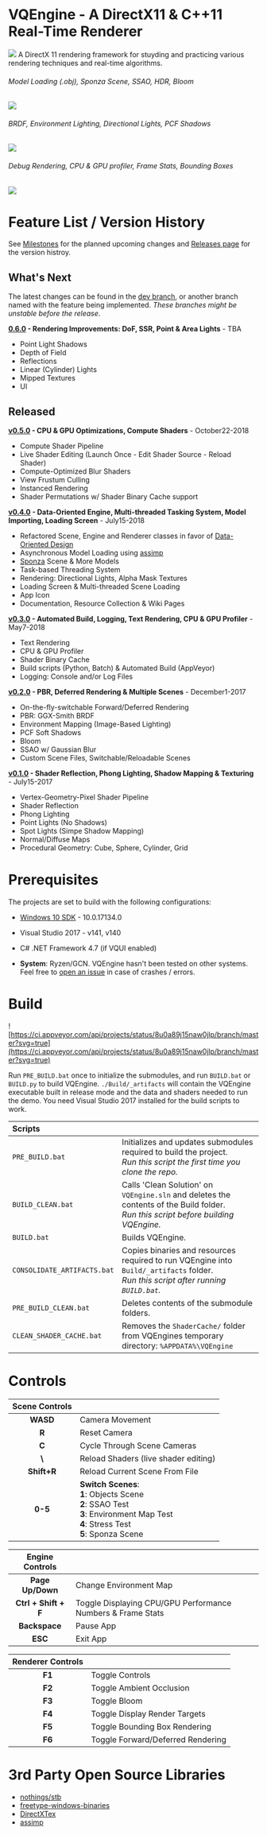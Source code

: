 # VQEngine - A DirectX11 & C++11 Real-Time Renderer

![](Data/Icons/VQEngine-icon.png) A DirectX 11 rendering framework for stuyding and practicing various rendering techniques and real-time algorithms. 

###### Model Loading (.obj), Sponza Scene, SSAO, HDR, Bloom

![](Screenshots/models2.PNG)

###### BRDF, Environment Lighting, Directional Lights, PCF Shadows

![](Screenshots/objs4.PNG)

###### Debug Rendering, CPU & GPU profiler, Frame Stats, Bounding Boxes

![](Screenshots/debug.gif)


# Feature List / Version History

See [Milestones](https://github.com/vilbeyli/VQEngine/milestones) for the planned upcoming changes and [Releases page](https://github.com/vilbeyli/VQEngine/releases) for the version histroy.

## What's Next

The latest changes can be found in the [dev branch](https://github.com/vilbeyli/VQEngine/tree/dev), or another branch named with the feature being implemented. _These branches might be unstable before the release_.

**[0.6.0](https://github.com/vilbeyli/VQEngine/releases/tag/v0.6.0) - Rendering Improvements: DoF, SSR, Point & Area Lights** - TBA

- Point Light Shadows
- Depth of Field
- Reflections
- Linear (Cylinder) Lights
- Mipped Textures
- UI

## Released

**[v0.5.0](https://github.com/vilbeyli/VQEngine/releases/tag/v0.5.0) - CPU & GPU Optimizations, Compute Shaders** - October22-2018
 
 - Compute Shader Pipeline
 - Live Shader Editing (Launch Once - Edit Shader Source - Reload Shader)
 - Compute-Optimized Blur Shaders
 - View Frustum Culling
 - Instanced Rendering
 - Shader Permutations w/ Shader Binary Cache support 


 **[v0.4.0](https://github.com/vilbeyli/VQEngine/releases/tag/v0.4.0) - Data-Oriented Engine, Multi-threaded Tasking System, Model Importing, Loading Screen** - July15-2018
 - Refactored Scene, Engine and Renderer classes in favor of [Data-Oriented Design](https://en.wikipedia.org/wiki/Data-oriented_design)
 - Asynchronous Model Loading using [assimp](https://github.com/assimp/assimp)
 - [Sponza](http://www.crytek.com/cryengine/cryengine3/downloads) Scene & More Models
 - Task-based Threading System
 - Rendering: Directional Lights, Alpha Mask Textures
 - Loading Screen & Multi-threaded Scene Loading
 - App Icon
 - Documentation, Resource Collection & Wiki Pages

 **[v0.3.0](https://github.com/vilbeyli/VQEngine/releases/tag/v0.3.0) - Automated Build, Logging, Text Rendering, CPU & GPU Profiler** - May7-2018
 - Text Rendering
 - CPU & GPU Profiler
 - Shader Binary Cache
 - Build scripts (Python, Batch) & Automated Build (AppVeyor)
 - Logging: Console and/or Log Files

 **[v0.2.0](https://github.com/vilbeyli/VQEngine/releases/tag/v0.2.0) - PBR, Deferred Rendering & Multiple Scenes** - December1-2017
 - On-the-fly-switchable Forward/Deferred Rendering
 - PBR: GGX-Smith BRDF
 - Environment Mapping (Image-Based Lighting)
 - PCF Soft Shadows
 - Bloom
 - SSAO w/ Gaussian Blur
 - Custom Scene Files, Switchable/Reloadable Scenes

**[v0.1.0](https://github.com/vilbeyli/VQEngine/releases/tag/v0.1.0) -  Shader Reflection, Phong Lighting, Shadow Mapping & Texturing** - July15-2017
 - Vertex-Geometry-Pixel Shader Pipeline
 - Shader Reflection
 - Phong Lighting
 - Point Lights (No Shadows)
 - Spot Lights (Simpe Shadow Mapping)
 - Normal/Diffuse Maps
 - Procedural Geometry: Cube, Sphere, Cylinder, Grid
  
# Prerequisites

The projects are set to build with the following configurations:

 - [Windows 10 SDK](https://developer.microsoft.com/en-us/windows/downloads/windows-10-sdk) - 10.0.17134.0
 - Visual Studio 2017 - v141, v140
 - C# .NET Framework 4.7 (if VQUI enabled)
  
- **System**: Ryzen/GCN. VQEngine hasn't been tested on other systems. Feel free to [open an issue](https://github.com/vilbeyli/VQEngine/issues) in case of crashes / errors.

# Build

![https://ci.appveyor.com/api/projects/status/8u0a89j15naw0jlp/branch/master?svg=true](https://ci.appveyor.com/api/projects/status/8u0a89j15naw0jlp/branch/master?svg=true)

Run `PRE_BUILD.bat` once to initialize the submodules, and run `BUILD.bat` or `BUILD.py` to build VQEngine. `./Build/_artifacts` will contain the VQEngine executable built in release mode and the data and shaders needed to run the demo. You need Visual Studio 2017 installed for the build scripts to work.

| Scripts | |
| :-- | :-- |
| `PRE_BUILD.bat` | Initializes and updates submodules required to build the project.<br/>*Run this script the first time you clone the repo.* |
| `BUILD_CLEAN.bat` | Calls 'Clean Solution' on `VQEngine.sln` and deletes the contents of the Build folder.<br/>*Run this script before building VQEngine.* |
| `BUILD.bat` | Builds VQEngine. |
| `CONSOLIDATE_ARTIFACTS.bat` | Copies binaries and resources required to run VQEngine into `Build/_artifacts` folder.<br/>*Run this script after running `BUILD.bat`.* |
| `PRE_BUILD_CLEAN.bat` | Deletes contents of the submodule folders. |
| `CLEAN_SHADER_CACHE.bat` | Removes the `ShaderCache/` folder from VQEngines temporary directory: `%APPDATA%\VQEngine` |

# Controls

| Scene Controls |  |
| :---: | :--- |
| **WASD** |	Camera Movement |
| **R** | Reset Camera |
| **C** | Cycle Through Scene Cameras |
| **\\** | Reload Shaders (live shader editing) |
| **Shift+R** |	Reload Current Scene From File |
| **0-5** |	**Switch Scenes**: <br>**1**: Objects Scene <br>**2**: SSAO Test <br>**3**: Environment Map Test <br>**4**: Stress Test <br>**5**: Sponza Scene

| Engine Controls |  |
| :---: | :--- |
| **Page Up/Down** | Change Environment Map |
| **Ctrl + Shift + F** |	Toggle Displaying CPU/GPU Performance Numbers & Frame Stats |
| **Backspace** | Pause App |
| **ESC** |	Exit App |

| Renderer Controls | |
| :---: | :--- |
| **F1** |	Toggle Controls |
| **F2** |	Toggle Ambient Occlusion |
| **F3** |	Toggle Bloom |
| **F4** |	Toggle Display Render Targets |
| **F5** |  Toggle Bounding Box Rendering |
| **F6** |	Toggle Forward/Deferred Rendering |

# 3rd Party Open Source Libraries
 
 - [nothings/stb](https://github.com/nothings/stb)
 - [freetype-windows-binaries](https://github.com/ubawurinna/freetype-windows-binaries)
 - [DirectXTex](https://github.com/Microsoft/DirectXTex)
 - [assimp](https://github.com/assimp/assimp)
